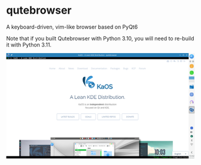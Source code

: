 # qutebrowser
A keyboard-driven, vim-like browser based on PyQt6

Note that if you built Qutebrowser with Python 3.10, you will need to re-build it with Python 3.11.

![Screenshot](/quteBrowser300KaOS6.png?raw=true "Version 3.0.0")
